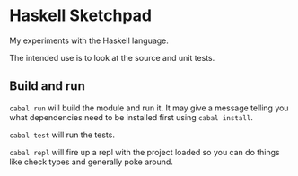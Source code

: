 # Haskell Sketchpad

My experiments with the Haskell language.

The intended use is to look at the source and unit tests.

Build and run
-----

`cabal run` will build the module and run it. It may give a message telling you what dependencies need to be installed
first using `cabal install`.

`cabal test` will run the tests.

`cabal repl` will fire up a repl with the project loaded so you can do things like check types and generally poke around.
